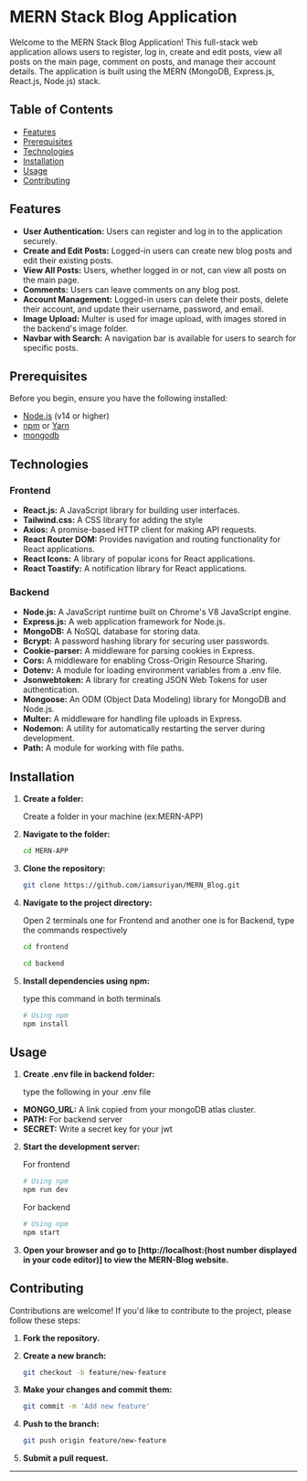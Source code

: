 # MERN Stack Blog Application

Welcome to the MERN Stack Blog Application! This full-stack web application allows users to register, log in, create and edit posts, view all posts on the main page, comment on posts, and manage their account details. The application is built using the MERN (MongoDB, Express.js, React.js, Node.js) stack.

## Table of Contents

- [Features](#features)
- [Prerequisites](#prerequisites)
- [Technologies](#technologies)
- [Installation](#installation)
- [Usage](#usage)
- [Contributing](#contributing)

## Features

- **User Authentication:** Users can register and log in to the application securely.
- **Create and Edit Posts:** Logged-in users can create new blog posts and edit their existing posts.
- **View All Posts:** Users, whether logged in or not, can view all posts on the main page.
- **Comments:** Users can leave comments on any blog post.
- **Account Management:** Logged-in users can delete their posts, delete their account, and update their username, password, and email.
- **Image Upload:** Multer is used for image upload, with images stored in the backend's image folder.
- **Navbar with Search:** A navigation bar is available for users to search for specific posts.

## Prerequisites

Before you begin, ensure you have the following installed:

- [Node.js](https://nodejs.org/) (v14 or higher)
- [npm](https://www.npmjs.com/) or [Yarn](https://yarnpkg.com/)
- [mongodb](https://www.mongodb.com/)

## Technologies

### Frontend

- **React.js:** A JavaScript library for building user interfaces.
- **Tailwind.css:** A CSS library for adding the style
- **Axios:** A promise-based HTTP client for making API requests.
- **React Router DOM:** Provides navigation and routing functionality for React applications.
- **React Icons:** A library of popular icons for React applications.
- **React Toastify:** A notification library for React applications.

### Backend

- **Node.js:** A JavaScript runtime built on Chrome's V8 JavaScript engine.
- **Express.js:** A web application framework for Node.js.
- **MongoDB:** A NoSQL database for storing data.
- **Bcrypt:** A password hashing library for securing user passwords.
- **Cookie-parser:** A middleware for parsing cookies in Express.
- **Cors:** A middleware for enabling Cross-Origin Resource Sharing.
- **Dotenv:** A module for loading environment variables from a .env file.
- **Jsonwebtoken:** A library for creating JSON Web Tokens for user authentication.
- **Mongoose:** An ODM (Object Data Modeling) library for MongoDB and Node.js.
- **Multer:** A middleware for handling file uploads in Express.
- **Nodemon:** A utility for automatically restarting the server during development.
- **Path:** A module for working with file paths.

## Installation

1. **Create a folder:**

    Create a folder in your machine (ex:MERN-APP)

2. **Navigate to the folder:**

    ```bash
    cd MERN-APP
    ```

3. **Clone the repository:**

    ```bash
    git clone https://github.com/iamsuriyan/MERN_Blog.git
    ```

4. **Navigate to the project directory:**

   Open 2 terminals one for Frontend and another one is for Backend, type the commands respectively
   
    ```bash
    cd frontend
    ```

     ```bash
    cd backend
    ```

5. **Install dependencies using npm:**

   type this command in both terminals
   
    ```bash
    # Using npm
    npm install
    ```

## Usage

1. **Create .env file in backend folder:**

    type the following in your .env file
  
- **MONGO_URL:** A link copied from your mongoDB atlas cluster.
- **PATH:** For backend server
- **SECRET:** Write a secret key for your jwt
   
2. **Start the development server:**

    For frontend
   
    ```bash
    # Using npm
    npm run dev
    ```
    For backend

    ```bash
    # Using npm
    npm start
    ```

3. **Open your browser and go to [http://localhost:(host number displayed in your code editor)] to view the MERN-Blog website.**

## Contributing

Contributions are welcome! If you'd like to contribute to the project, please follow these steps:

1. **Fork the repository.**
2. **Create a new branch:**

    ```bash
    git checkout -b feature/new-feature
    ```

3. **Make your changes and commit them:**

    ```bash
    git commit -m 'Add new feature'
    ```

4. **Push to the branch:**

    ```bash
    git push origin feature/new-feature
    ```

5. **Submit a pull request.**

--- 


